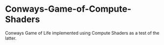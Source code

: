 # Conways-Game-of-Compute-Shaders
Conways Game of Life implemented using Compute Shaders as a test of the latter.
